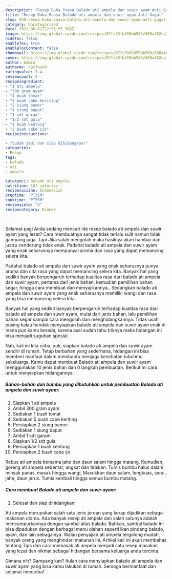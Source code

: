 ```yaml
---
description: "Resep Buka Puasa Balado ati ampela dan suwir ayam Anti Gagal"
title: "Resep Buka Puasa Balado ati ampela dan suwir ayam Anti Gagal"
slug: 958-resep-buka-puasa-balado-ati-ampela-dan-suwir-ayam-anti-gagal
category: Uncategorized
date: 2022-06-01T22:55:55.366Z
image: https://img-global.cpcdn.com/recipes/07fc39fb359bb503/680x482cq70/balado-ati-ampela-dan-suwir-ayam-foto-resep-utama.jpg
hideToc: false
enableToc: true
enableTocContent: false
thumbnail: https://img-global.cpcdn.com/recipes/07fc39fb359bb503/680x482cq70/balado-ati-ampela-dan-suwir-ayam-foto-resep-utama.jpg
cover: https://img-global.cpcdn.com/recipes/07fc39fb359bb503/680x482cq70/balado-ati-ampela-dan-suwir-ayam-foto-resep-utama.jpg
author: Admin
authorAv: notfound
ratingvalue: 3.4
reviewcount: 4
recipeingredient:
- "1 ati ampela"
- "300 gram ayam"
- "1 buah tomat"
- "5 buah cabe keriting"
- "2 siung bamer"
- "1 siung baput"
- "1 sdt garam"
- "1/2 sdt gula"
- "1 buah kentang"
- "2 buah cabe ijo"
recipeinstructions:

- "Sudah jadi dan siap dihidangkan!"
categories:
- Resep
tags:
- balado
- ati
- ampela

katakunci: balado ati ampela 
nutrition: 167 calories
recipecuisine: Indonesian
preptime: "PT35M"
cooktime: "PT55M"
recipeyield: "3"
recipecategory: Dinner

---
```



Selamat pagi Anda sedang mencari ide resep balado ati ampela dan suwir ayam yang lezat? Cara membuatnya sangat tidak terlalu sulit namun tidak gampang juga. Tapi Jika salah mengolah maka hasilnya akan hambar dan justru cenderung tidak enak. Padahal balado ati ampela dan suwir ayam yang enak seharusnya mempunyai aroma dan rasa yang dapat memancing selera kita.


Padahal balado ati ampela dan suwir ayam yang enak seharusnya punya aroma dan cita rasa yang dapat memancing selera kita. Banyak hal yang sedikit banyak berpengaruh terhadap kualitas rasa dari balado ati ampela dan suwir ayam, pertama dari jenis bahan, kemudian pemilihan bahan segar, hingga cara membuat dan menyajikannya.. Sedangkan balado ati ampela dan suwir ayam yang enak seharusnya memiliki wangi dan rasa yang bisa memancing selera kita.

Banyak hal yang sedikit banyak berpengaruh terhadap kualitas rasa dari balado ati ampela dan suwir ayam, mulai dari jenis bahan, lalu pemilihan bahan segar sampai cara mengolah dan menghidangkannya. Tidak usah pusing kalau hendak menyiapkan balado ati ampela dan suwir ayam enak di mana pun kamu berada, karena asal sudah tahu triknya maka hidangan ini bisa menjadi suguhan spesial.


Nah, kali ini kita coba, yuk, siapkan balado ati ampela dan suwir ayam sendiri di rumah. Tetap berbahan yang sederhana, hidangan ini bisa memberi manfaat dalam membantu menjaga kesehatan tubuhmu sekeluarga. Kamu dapat membuat Balado ati ampela dan suwir ayam menggunakan 10 jenis bahan dan 0 langkah pembuatan. Berikut ini cara untuk menyiapkan hidangannya.

<!--inarticleads1-->

##### Bahan-bahan dan bumbu yang dibutuhkan untuk pembuatan Balado ati ampela dan suwir ayam:

1. Siapkan 1 ati ampela
1. Ambil 300 gram ayam
1. Sediakan 1 buah tomat
1. Sediakan 5 buah cabe keriting
1. Persiapkan 2 siung bamer
1. Sediakan 1 siung baput
1. Ambil 1 sdt garam
1. Siapkan 1/2 sdt gula
1. Persiapkan 1 buah kentang
1. Persiapkan 2 buah cabe ijo


Rebus ati ampela bersama jahe dan daun salam hingga matang. Kemudian, goreng ati ampela sebentar, angkat dan tiriskan. Tumis bumbu halus dalam minyak panas, masak hingga wangi, Masukkan daun salam, lengkuas, serai, jahe, daun jeruk. Tumis kembali hingga semua bumbu matang. 

<!--inarticleads2-->

##### Cara membuat Balado ati ampela dan suwir ayam:


1. Selesai dan siap dihidangkan!

Ati ampela merupakan salah satu jenis jeroan yang kerap dijadikan sebagai makanan utama. Ada banyak resep ati ampela dan salah satunya adalah mencampurkannya dengan sambal alias balado. Bahkan, sambal balado ini bisa dipadukan dengan berbagai menu olahan seperti ikan pindang balado, ayam, dan lain sebagainya. Walau penyajian ati ampela tergolong mudah, banyak orang yang menghindari makanan ini. Artikel kali ini akan membahas tentang Tips dan cara memasak ati ampela menjadi satu resep masakan yang lezat dan nikmat sebagai hidangan bersama keluarga anda tercinta. 

Gimana nih? Gampang kan? Itulah cara menyiapkan balado ati ampela dan suwir ayam yang bisa kamu lakukan di rumah. Semoga bermanfaat dan selamat mencoba!
